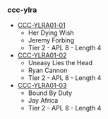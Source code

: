 ### ccc-ylra
* [CCC-YLRA01-01](http://www.dmsguild.com/product/215448/[CCCYLRA0101-Her-Dying-Wish?affiliate_id=757342)
    * Her Dying Wish
    * Jeremy Forbing
    * Tier 2 - APL 8 - Length 4
* [CCC-YLRA01-02](http://www.dmsguild.com/product/215484/[CCCYLRA0102-Uneasy-Lies-the-Head?affiliate_id=757342)
    * Uneasy Lies the Head
    * Ryan Cannon
    * Tier 2 - APL 8 - Length 4
* [CCC-YLRA01-03](http://www.dmsguild.com/product/215508/[CCCYLRA0103-Bound-By-Duty?affiliate_id=757342)
    * Bound By Duty
    * Jay Africa
    * Tier 2 - APL 8 - Length 4
